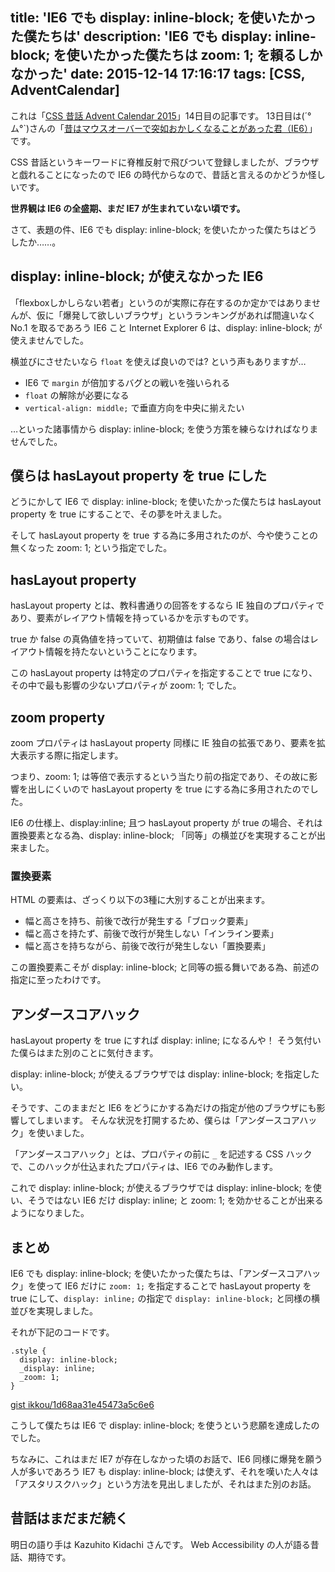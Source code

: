 title: 'IE6 でも display: inline-block; を使いたかった僕たちは'
description: 'IE6 でも display: inline-block; を使いたかった僕たちは zoom: 1; を頼るしかなかった'
date: 2015-12-14 17:16:17
tags: [CSS, AdventCalendar]
---

これは「[CSS 昔話 Advent Calendar 2015](http://www.adventar.org/calendars/723)」14日目の記事です。
13日目は(´°ム°`)さんの「[昔はマウスオーバーで突如おかしくなることがあった君（IE6）](http://h2ham.net/css-ie6-bug)」です。

CSS 昔話というキーワードに脊椎反射で飛びついて登録しましたが、ブラウザと戯れることになったので IE6 の時代からなので、昔話と言えるのかどうか怪しいです。

**世界観は IE6 の全盛期、まだ IE7 が生まれていない頃です。**

さて、表題の件、IE6 でも display: inline-block; を使いたかった僕たちはどうしたか……。

<!-- more -->

## display: inline-block; が使えなかった IE6

「flexboxしかしらない若者」というのが実際に存在するのか定かではありませんが、仮に「爆発して欲しいブラウザ」というランキングがあれば間違いなく No.1 を取るであろう IE6 こと Internet Explorer 6 は、display: inline-block; が使えませんでした。

横並びにさせたいなら `float` を使えば良いのでは? という声もありますが…

- IE6 で `margin` が倍加するバグとの戦いを強いられる
- `float` の解除が必要になる
- `vertical-align: middle;` で垂直方向を中央に揃えたい

…といった諸事情から display: inline-block; を使う方策を練らなければなりませんでした。

## 僕らは hasLayout property を true にした

どうにかして IE6 で display: inline-block; を使いたかった僕たちは hasLayout property を true にすることで、その夢を叶えました。

そして hasLayout property を true する為に多用されたのが、今や使うことの無くなった zoom: 1; という指定でした。

## hasLayout property

hasLayout property とは、教科書通りの回答をするなら IE 独自のプロパティであり、要素がレイアウト情報を持っているかを示すものです。

true か false の真偽値を持っていて、初期値は false であり、false の場合はレイアウト情報を持たないということになります。

この hasLayout property は特定のプロパティを指定することで true になり、その中で最も影響の少ないプロパティが zoom: 1; でした。

## zoom property

zoom プロパティは hasLayout property 同様に IE 独自の拡張であり、要素を拡大表示する際に指定します。

つまり、zoom: 1; は等倍で表示するという当たり前の指定であり、その故に影響を出しにくいので hasLayout property を true にする為に多用されたのでした。

IE6 の仕様上、display:inline; 且つ hasLayout property が true の場合、それは置換要素となる為、display: inline-block; 「同等」の横並びを実現することが出来ました。

### 置換要素

HTML の要素は、ざっくり以下の3種に大別することが出来ます。

- 幅と高さを持ち、前後で改行が発生する「ブロック要素」
- 幅と高さを持たず、前後で改行が発生しない「インライン要素」
- 幅と高さを持ちながら、前後で改行が発生しない「置換要素」

この置換要素こそが display: inline-block; と同等の振る舞いである為、前述の指定に至ったわけです。

## アンダースコアハック

hasLayout property を true にすれば display: inline; になるんや！
そう気付いた僕らはまた別のことに気付きます。

display: inline-block; が使えるブラウザでは display: inline-block; を指定したい。

そうです、このままだと IE6 をどうにかする為だけの指定が他のブラウザにも影響してしまいます。
そんな状況を打開するため、僕らは「アンダースコアハック」を使いました。

「アンダースコアハック」とは、プロパティの前に `_` を記述する CSS ハックで、このハックが仕込まれたプロパティは、IE6 でのみ動作します。

これで display: inline-block; が使えるブラウザでは display: inline-block; を使い、そうではない IE6 だけ display: inline; と zoom: 1; を効かせることが出来るようになりました。

## まとめ

IE6 でも display: inline-block; を使いたかった僕たちは、「アンダースコアハック」を使って IE6 だけに `zoom: 1;` を指定することで hasLayout property を true にして、`display: inline;` の指定で `display: inline-block;` と同様の横並びを実現しました。

それが下記のコードです。

```
.style {
  display: inline-block;
  _display: inline;
  _zoom: 1;
}
```

[gist ikkou/1d68aa31e45473a5c6e6](https://gist.github.com/ikkou/1d68aa31e45473a5c6e6)

こうして僕たちは IE6 で display: inline-block; を使うという悲願を達成したのでした。

ちなみに、これはまだ IE7 が存在しなかった頃のお話で、IE6 同様に爆発を願う人が多いであろう IE7 も display: inline-block; は使えず、それを嘆いた人々は「アスタリスクハック」という方法を見出しましたが、それはまた別のお話。

## 昔話はまだまだ続く

明日の語り手は Kazuhito Kidachi さんです。
Web Accessibility の人が語る昔話、期待です。
